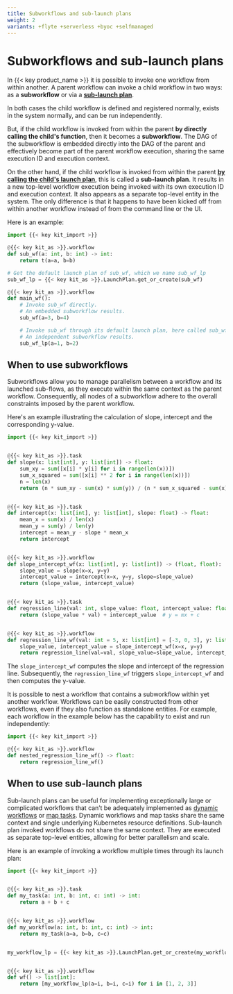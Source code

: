 ```yaml
---
title: Subworkflows and sub-launch plans
weight: 2
variants: +flyte +serverless +byoc +selfmanaged
---
```


# Subworkflows and sub-launch plans

In {{< key product_name >}} it is possible to invoke one workflow from within another.
A parent workflow can invoke a child workflow in two ways: as a **subworkflow** or via a [**sub-launch plan**](../launch-plans/running-launch-plans#sub-launch-plans).

In both cases the child workflow is defined and registered normally, exists in the system normally, and can be run independently.

But, if the child workflow is invoked from within the parent **by directly calling the child's function**, then it becomes a **subworkflow**.
The DAG of the subworkflow is embedded directly into the DAG of the parent and effectively become part of the parent workflow execution, sharing the same execution ID and execution context.

On the other hand, if the child workflow is invoked from within the parent [**by calling the child's launch plan**](../launch-plans), this is called a **sub-launch plan**. It results in a new top-level workflow execution being invoked with its own execution ID and execution context.
It also appears as a separate top-level entity in the system.
The only difference is that it happens to have been kicked off from within another workflow instead of from the command line or the UI.

Here is an example:

```python
import {{< key kit_import >}}

@{{< key kit_as >}}.workflow
def sub_wf(a: int, b: int) -> int:
    return t(a=a, b=b)

# Get the default launch plan of sub_wf, which we name sub_wf_lp
sub_wf_lp = {{< key kit_as >}}.LaunchPlan.get_or_create(sub_wf)

@{{< key kit_as >}}.workflow
def main_wf():
    # Invoke sub_wf directly.
    # An embedded subworkflow results.
    sub_wf(a=3, b=4)

    # Invoke sub_wf through its default launch plan, here called sub_wf_lp
    # An independent subworkflow results.
    sub_wf_lp(a=1, b=2)
```

## When to use subworkflows

Subworkflows allow you to manage parallelism between a workflow and its launched sub-flows, as they execute within the same context as the parent workflow.
Consequently, all nodes of a subworkflow adhere to the overall constraints imposed by the parent workflow.

<!-- TODO: a diagram of the above example. -->

Here's an example illustrating the calculation of slope, intercept and the corresponding y-value.

```python
import {{< key kit_import >}}


@{{< key kit_as >}}.task
def slope(x: list[int], y: list[int]) -> float:
    sum_xy = sum([x[i] * y[i] for i in range(len(x))])
    sum_x_squared = sum([x[i] ** 2 for i in range(len(x))])
    n = len(x)
    return (n * sum_xy - sum(x) * sum(y)) / (n * sum_x_squared - sum(x) ** 2)


@{{< key kit_as >}}.task
def intercept(x: list[int], y: list[int], slope: float) -> float:
    mean_x = sum(x) / len(x)
    mean_y = sum(y) / len(y)
    intercept = mean_y - slope * mean_x
    return intercept


@{{< key kit_as >}}.workflow
def slope_intercept_wf(x: list[int], y: list[int]) -> (float, float):
    slope_value = slope(x=x, y=y)
    intercept_value = intercept(x=x, y=y, slope=slope_value)
    return (slope_value, intercept_value)


@{{< key kit_as >}}.task
def regression_line(val: int, slope_value: float, intercept_value: float) -> float:
    return (slope_value * val) + intercept_value  # y = mx + c


@{{< key kit_as >}}.workflow
def regression_line_wf(val: int = 5, x: list[int] = [-3, 0, 3], y: list[int] = [7, 4, -2]) -> float:
    slope_value, intercept_value = slope_intercept_wf(x=x, y=y)
    return regression_line(val=val, slope_value=slope_value, intercept_value=intercept_value)
```

The `slope_intercept_wf` computes the slope and intercept of the regression line.
Subsequently, the `regression_line_wf` triggers `slope_intercept_wf` and then computes the y-value.

It is possible to nest a workflow that contains a subworkflow within yet another workflow.
Workflows can be easily constructed from other workflows, even if they also function as standalone entities.
For example, each workflow in the example below has the capability to exist and run independently:

```python
import {{< key kit_import >}}

@{{< key kit_as >}}.workflow
def nested_regression_line_wf() -> float:
    return regression_line_wf()
```

## When to use sub-launch plans

Sub-launch plans can be useful for implementing exceptionally large or complicated workflows that can’t be adequately implemented as [dynamic workflows](../workflows/dynamic-workflows) or [map tasks](../tasks/task-types#map-tasks).
Dynamic workflows and map tasks share the same context and single underlying Kubernetes resource definitions.
Sub-launch plan invoked workflows do not share the same context.
They are executed as separate top-level entities, allowing for better parallelism and scale.

Here is an example of invoking a workflow multiple times through its launch plan:

```python
import {{< key kit_import >}}


@{{< key kit_as >}}.task
def my_task(a: int, b: int, c: int) -> int:
    return a + b + c


@{{< key kit_as >}}.workflow
def my_workflow(a: int, b: int, c: int) -> int:
    return my_task(a=a, b=b, c=c)


my_workflow_lp = {{< key kit_as >}}.LaunchPlan.get_or_create(my_workflow)


@{{< key kit_as >}}.workflow
def wf() -> list[int]:
    return [my_workflow_lp(a=i, b=i, c=i) for i in [1, 2, 3]]
```
